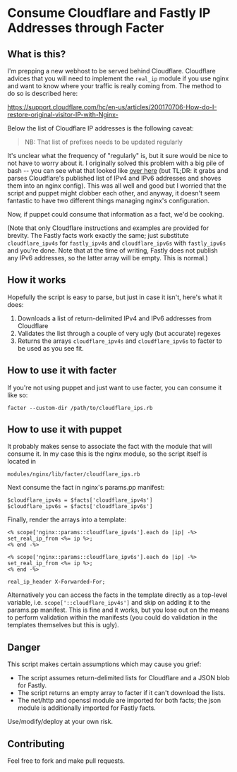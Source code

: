 # Consume Cloudflare and Fastly IP Addresses through Facter

## What is this?

I'm prepping a new webhost to be served behind Cloudflare. Cloudflare advices that you will need to implement the `real_ip` module if you use nginx and want to know where your traffic is really coming from. The method to do so is described here:

https://support.cloudflare.com/hc/en-us/articles/200170706-How-do-I-restore-original-visitor-IP-with-Nginx-

Below the list of Cloudflare IP addresses is the following caveat:

> NB: That list of prefixes needs to be updated regularly

It's unclear what the frequency of "regularly" is, but it sure would be nice to not have to worry about it. I originally solved this problem with a big pile of bash -- you can see what that looked like [over here](https://github.com/byronwolfman/real_ip_hydrator) (but TL;DR: it grabs and parses Cloudflare's published list of IPv4 and IPv6 addresses and shoves them into an nginx config). This was all well and good but I worried that the script and puppet might clobber each other, and anyway, it doesn't seem fantastic to have two different things managing nginx's configuration.

Now, if puppet could consume that information as a fact, we'd be cooking.

(Note that only Cloudflare instructions and examples are provided for brevity. The Fastly facts work exactly the same; just substitute `cloudflare_ipv4s` for `fastly_ipv4s` and `cloudflare_ipv6s` with `fastly_ipv6s` and you're done. Note that at the time of writing, Fastly does not publish any IPv6 addresses, so the latter array will be empty. This is normal.)

## How it works

Hopefully the script is easy to parse, but just in case it isn't, here's what it does:

1. Downloads a list of return-delimited IPv4 and IPv6 addresses from Cloudflare
1. Validates the list through a couple of very ugly (but accurate) regexes
1. Returns the arrays `cloudflare_ipv4s` and `cloudflare_ipv6s` to facter to be used as you see fit.

## How to use it with facter

If you're not using puppet and just want to use facter, you can consume it like so:

    facter --custom-dir /path/to/cloudflare_ips.rb

## How to use it with puppet

It probably makes sense to associate the fact with the module that will consume it. In my case this is the nginx module, so the script itself is located in

    modules/nginx/lib/facter/cloudflare_ips.rb

Next consume the fact in nginx's params.pp manifest:

    $cloudflare_ipv4s = $facts['cloudflare_ipv4s']
    $cloudflare_ipv6s = $facts['cloudflare_ipv6s']

Finally, render the arrays into a template:

    <% scope['nginx::params::cloudflare_ipv4s'].each do |ip| -%>
    set_real_ip_from <%= ip %>;
    <% end -%>

    <% scope['nginx::params::cloudflare_ipv6s'].each do |ip| -%>
    set_real_ip_from <%= ip %>;
    <% end -%>

    real_ip_header X-Forwarded-For;

Alternatively you can access the facts in the template directly as a top-level variable, i.e. `scope['::cloudflare_ipv4s']` and skip on adding it to the params.pp manifest. This is fine and it works, but you lose out on the means to perform validation within the manifests (you could do validation in the templates themselves but this is ugly).

## Danger

This script makes certain assumptions which may cause you grief:

- The script assumes return-delimited lists for Cloudflare and a JSON blob for Fastly.
- The script returns an empty array to facter if it can't download the lists.
- The net/http and openssl module are imported for both facts; the json module is additionally imported for Fastly facts.

Use/modify/deploy at your own risk.

## Contributing

Feel free to fork and make pull requests.
